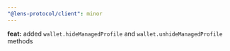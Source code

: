 ```yaml
---
"@lens-protocol/client": minor
---
```


**feat:** added `wallet.hideManagedProfile` and `wallet.unhideManagedProfile` methods
